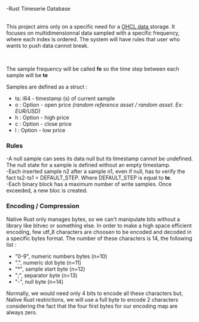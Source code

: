 
-Rust Timeserie Database<br /><br />

<p>This project aims only on a specific need for a <a href="https://en.wikipedia.org/wiki/Open-high-low-close_chart" title="OHCL"> OHCL data </a> storage.
It focuses on multidimensionnal data sampled with a specific frequency, where each index is ordered. The system will have rules that user who wants to push data cannot  break. </p><br />

<p>The sample frequency will be called <b>fe</b> so the time step between each sample will be <b>te</b></p>
Samples are defined as a struct : <br />
<ul>
            <li>ts: i64 - timestamp (s) of current sample</li>
            <li>o : Option<Decimal> - open price <i>(random reference asset / random asset. Ex: EUR/USD)</i></li>
            <li>h : Option<Decimal> - high price</li>
            <li>c : Option<Decimal> - close price</li>
            <li>l : Option<Decimal> - low price</li>
</ul>


<h3>Rules</h3>
-A null sample can sees its data null but its timestamp cannot be undefined. The null state for a sample is defined without an empty timestamp.<br />
-Each inserted sample n2 after a sample n1, even if null, has to verify the fact ts2-ts1 = DEFAULT_STEP. Where DEFAULT_STEP is equal to <b>te</b>.<br />
-Each binary block has a maximum number of write samples. Once exceeded, a new bloc is created.<br />

<h3>Encoding / Compression</h3>

Native Rust only manages bytes, so we can't manipulate bits without a library like bitvec or something else. In order to make a high space efficient encoding, few utf_8 characters are choosen to be encoded and decoded in a specific bytes format. The number of these characters is 14, the following list : 
<ul>
            <li>"0-9", numeric numbers bytes (n=10)</li> 
            <li>".", numeric dot byte (n=11)</li> 
            <li>"*", sample start byte (n=12)</li> 
            <li>";", separator byte (n=13)</li>
            <li>"-", null byte (n=14)</li> 
</ul>
Normally, we would need only 4 bits to encode all these characters but, Native Rust restrictions, we will use a full byte to encode 2 characters considering the fact that the four first bytes for our encoding map are always zero.
